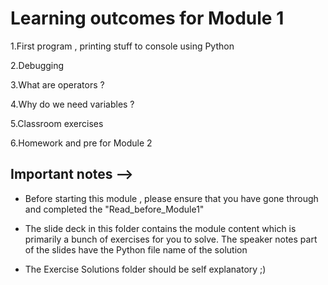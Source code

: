 # Learning outcomes for Module 1

1.First program , printing stuff to console using Python

2.Debugging

3.What are operators ?

4.Why do we need variables ?

5.Classroom exercises

6.Homework and pre for Module 2

## Important notes -->

* Before starting this module , please ensure that you have gone through and completed the "Read_before_Module1"

* The slide deck in this folder contains the module content which is primarily a bunch of exercises for you to solve. The speaker notes part of the slides have the Python file name of the solution

* The Exercise Solutions folder should be self explanatory ;) 

